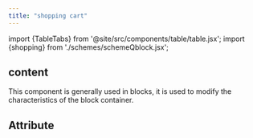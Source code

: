 ```yaml
---
title: "shopping cart"
---
```


import {TableTabs} from '@site/src/components/table/table.jsx';
import {shopping} from './schemes/schemeQblock.jsx';



## content
This component is generally used in blocks, it is used to modify the characteristics of the block container.


## Attribute
<TableTabs tabsContent={shopping} />

